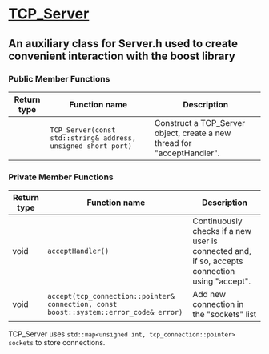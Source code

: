 # [TCP_Server](https://github.com/DangeL187/DCSL/blob/main/include/Server/TCP_Server.h)
## An auxiliary class for Server.h used to create convenient interaction with the <b>boost</b> library

### Public Member Functions
| Return type | Function name | Description |
| ----------- | ------------- | ----------- |
| | `TCP_Server(const std::string& address, unsigned short port)` | Construct a TCP_Server object, create a new thread for "acceptHandler". |

### Private Member Functions
| Return type | Function name | Description |
| ----------- | ------------- | ----------- |
| void | `acceptHandler()` | Continuously checks if a new user is connected and, if so, accepts connection using "accept". |
| void | `accept(tcp_connection::pointer& connection, const boost::system::error_code& error)` | Add new connection in the "sockets" list |

TCP_Server uses `std::map<unsigned int, tcp_connection::pointer> sockets` to store connections.
